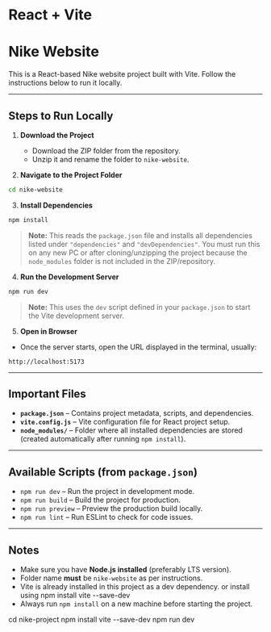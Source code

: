 # React + Vite

# Nike Website

This is a React-based Nike website project built with Vite. Follow the instructions below to run it locally.

---

## Steps to Run Locally

1. **Download the Project**
   - Download the ZIP folder from the repository.
   - Unzip it and rename the folder to `nike-website`.

2. **Navigate to the Project Folder**
```bash
cd nike-website
```

3. **Install Dependencies**
```bash
npm install
```
> **Note:** This reads the `package.json` file and installs all dependencies listed under `"dependencies"` and `"devDependencies"`. You must run this on any new PC or after cloning/unzipping the project because the `node_modules` folder is not included in the ZIP/repository.

4. **Run the Development Server**
```bash
npm run dev
```
> **Note:** This uses the `dev` script defined in your `package.json` to start the Vite development server.

5. **Open in Browser**
- Once the server starts, open the URL displayed in the terminal, usually:
```
http://localhost:5173
```

---

## Important Files

- **`package.json`** – Contains project metadata, scripts, and dependencies.  
- **`vite.config.js`** – Vite configuration file for React project setup.  
- **`node_modules/`** – Folder where all installed dependencies are stored (created automatically after running `npm install`).  

---

## Available Scripts (from `package.json`)

- `npm run dev` – Run the project in development mode.  
- `npm run build` – Build the project for production.  
- `npm run preview` – Preview the production build locally.  
- `npm run lint` – Run ESLint to check for code issues.

---

## Notes

- Make sure you have **Node.js installed** (preferably LTS version).  
- Folder name **must** be `nike-website` as per instructions.  
- Vite is already installed in this project as a dev dependency.  or install using  npm install vite --save-dev
- Always run `npm install` on a new machine before starting the project.


cd nike-project
npm install vite --save-dev
npm run dev

